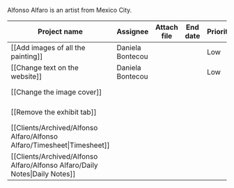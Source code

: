 Alfonso Alfaro is an artist from Mexico City.

|Project name|Assignee|Attach file|End date|Priority|Start date|Status|Team|Text|
|---|---|---|---|---|---|---|---|---|
|[[Add images of all the painting]]|Daniela Bontecou|||Low||Done|||
|[[Change text on the website]]|Daniela Bontecou|||Low||Done|||
|[[Change the image cover]]||||||Not started|||
|[[Remove the exhibit tab]]||||||Not started|||
|[[Clients/Archived/Alfonso Alfaro/Alfonso Alfaro/Timesheet\|Timesheet]]||||||Not started|||
|[[Clients/Archived/Alfonso Alfaro/Alfonso Alfaro/Daily Notes\|Daily Notes]]||||||Not started|||